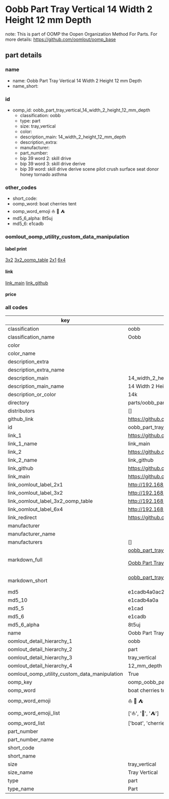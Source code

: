 # Oobb Part Tray Vertical 14 Width 2 Height 12 mm Depth  

note: This is part of OOMP the Oopen Organization Method For Parts. For more details: https://github.com/oomlout/oomp_base

##  part details
  







### name
* name: Oobb Part Tray Vertical 14 Width 2 Height 12 mm Depth
* name_short: 
### id
* oomp_id: oobb_part_tray_vertical_14_width_2_height_12_mm_depth
  * classification: oobb
  * type: part
  * size: tray_vertical
  * color: 
  * description_main: 14_width_2_height_12_mm_depth
  * description_extra: 
  * manufacturer: 
  * part_number: 
  * bip 39 word 2: skill drive
  * bip 39 word 3: skill drive derive
  * bip 39 word: skill drive derive scene pilot crush surface seat donor honey tornado asthma

### other_codes
* short_code: 
* oomp_word: boat cherries tent
* oomp_word_emoji :boat: :cherries: :tent:
* md5_6_alpha: 8t5uj
* md5_6: e1cadb






### oomlout_oomp_utility_custom_data_manipulation
#### label print
[3x2](http://192.168.1.245:1112/?label=oomp%208t5uj)
[3x2_oomp_table](http://192.168.1.108:1112/?label=oomp%208t5uj)
[2x1](http://192.168.1.242:1112/?label=oomp%208t5uj)
[6x4](http://192.168.1.55:1112/?label=oomp%208t5uj)    

#### link

[link_main](https://github.com/oomlout/oomlout_oomp_version_1_messy/tree/main/parts/oobb_part_tray_vertical_14_width_2_height_12_mm_depth) [link_github](https://github.com/oomlout/oomlout_oomp_version_1_messy/tree/main/parts/oobb_part_tray_vertical_14_width_2_height_12_mm_depth)                             

#### price







### all codes 
| key | value |  
| --- | --- |  
| classification | oobb |  
| classification_name | Oobb |  
| color |  |  
| color_name |  |  
| description_extra |  |  
| description_extra_name |  |  
| description_main | 14_width_2_height_12_mm_depth |  
| description_main_name | 14 Width 2 Height 12 mm Depth |  
| description_or_color | 14k |  
| directory | parts/oobb_part_tray_vertical_14_width_2_height_12_mm_depth |  
| distributors | [] |  
| github_link | https://github.com/oomlout/oomlout_oomp_part_src/tree/main/parts/oobb_part_tray_vertical_14_width_2_height_12_mm_depth |  
| id | oobb_part_tray_vertical_14_width_2_height_12_mm_depth |  
| link_1 | https://github.com/oomlout/oomlout_oomp_version_1_messy/tree/main/parts/oobb_part_tray_vertical_14_width_2_height_12_mm_depth |  
| link_1_name | link_main |  
| link_2 | https://github.com/oomlout/oomlout_oomp_version_1_messy/tree/main/parts/oobb_part_tray_vertical_14_width_2_height_12_mm_depth |  
| link_2_name | link_github |  
| link_github | https://github.com/oomlout/oomlout_oomp_version_1_messy/tree/main/parts/oobb_part_tray_vertical_14_width_2_height_12_mm_depth |  
| link_main | https://github.com/oomlout/oomlout_oomp_version_1_messy/tree/main/parts/oobb_part_tray_vertical_14_width_2_height_12_mm_depth |  
| link_oomlout_label_2x1 | http://192.168.1.242:1112/?label=oomp%208t5uj |  
| link_oomlout_label_3x2 | http://192.168.1.245:1112/?label=oomp%208t5uj |  
| link_oomlout_label_3x2_oomp_table | http://192.168.1.108:1112/?label=oomp%208t5uj |  
| link_oomlout_label_6x4 | http://192.168.1.55:1112/?label=oomp%208t5uj |  
| link_redirect | https://github.com/oomlout/oomlout_oomp_version_1_messy/tree/main/parts/oobb_part_tray_vertical_14_width_2_height_12_mm_depth |  
| manufacturer |  |  
| manufacturer_name |  |  
| manufacturers | [] |  
| markdown_full | [oobb_part_tray_vertical_14_width_2_height_12_mm_depth](none)<br>[](none)<br>[Oobb Part Tray Vertical 14 Width 2 Height 12 Mm Depth](none)<br><br> |  
| markdown_short | [oobb_part_tray_vertical_14_width_2_height_12_mm_depth](none)<br><br> |  
| md5 | e1cadb4a0ac25b44d4527c0876d0d653 |  
| md5_10 | e1cadb4a0a |  
| md5_5 | e1cad |  
| md5_6 | e1cadb |  
| md5_6_alpha | 8t5uj |  
| name | Oobb Part Tray Vertical 14 Width 2 Height 12 mm Depth |  
| oomlout_detail_hierarchy_1 | oobb |  
| oomlout_detail_hierarchy_2 | part |  
| oomlout_detail_hierarchy_3 | tray_vertical |  
| oomlout_detail_hierarchy_4 | 12_mm_depth |  
| oomlout_oomp_utility_custom_data_manipulation | True |  
| oomp_key | oomp_oobb_part_tray_vertical_14_width_2_height_12_mm_depth |  
| oomp_word | boat cherries tent |  
| oomp_word_emoji | :boat: :cherries: :tent: |  
| oomp_word_emoji_list | [':boat:', ':cherries:', ':tent:'] |  
| oomp_word_list | ['boat', 'cherries', 'tent'] |  
| part_number |  |  
| part_number_name |  |  
| short_code |  |  
| short_name |  |  
| size | tray_vertical |  
| size_name | Tray Vertical |  
| type | part |  
| type_name | Part |  
